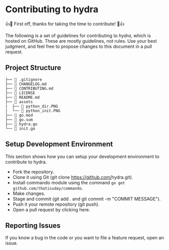 # Contributing to hydra

👍🎉 First off, thanks for taking the time to contribute! 🎉👍

The following is a set of guidelines for contributing to *hydra*, which is hosted on GitHub. These are mostly guidelines, not rules. Use your best judgment, and feel free to propose changes to this document in a pull request.


## Project Structure
```
├──  .gitignore
├──  CHANGELOG.md
├──  CONTRIBUTING.md
├──  LICENSE
├──  README.md
├──  assets
|  ├──  python_dir.PNG
|  └──  python_init.PNG
├──  go.mod
├──  go.sum
├──  hydra.go
└──  init.go
```

## Setup Development Environment
This section shows how you can setup your development environment to contribute to hydra.

- Fork the repository.
- Clone it using Git (git clone https://github.com/<YOUR USERNAME>hydra.git).
- Install commando module using the command `go get github.com/thatisuday/commando`.
- Make changes.
- Stage and commit (git add . and git commit -m "COMMIT MESSAGE").
- Push it your remote repository (git push).
- Open a pull request by clicking here.

## Reporting Issues
If you know a bug in the code or you want to file a feature request, open an issue.